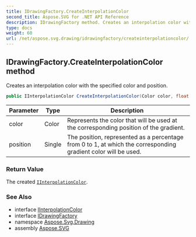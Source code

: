 ```yaml
---
title: IDrawingFactory.CreateInterpolationColor
second_title: Aspose.SVG for .NET API Reference
description: IDrawingFactory method. Creates an interpolation color with the specified color and position
type: docs
weight: 60
url: /net/aspose.svg.drawing/idrawingfactory/createinterpolationcolor/
---
```

## IDrawingFactory.CreateInterpolationColor method

Creates an interpolation color with the specified color and position.

```csharp
public IInterpolationColor CreateInterpolationColor(Color color, float position)
```

| Parameter | Type | Description |
| --- | --- | --- |
| color | Color | Represents the color that will be used at the corresponding position of the gradient. |
| position | Single | The position, represented as a percentage from 0 to 1, at which the corresponding gradient color will be used. |

### Return Value

The created [`IInterpolationColor`](../../iinterpolationcolor/).

### See Also

* interface [IInterpolationColor](../../iinterpolationcolor/)
* interface [IDrawingFactory](../)
* namespace [Aspose.Svg.Drawing](../../../aspose.svg.drawing/)
* assembly [Aspose.SVG](../../../)

